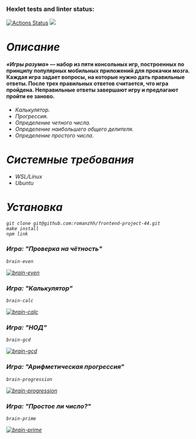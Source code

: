 ### Hexlet tests and linter status:
[![Actions Status](https://github.com/romanzhh/frontend-project-44/workflows/hexlet-check/badge.svg)](https://github.com/romanzhh/frontend-project-44/actions)
<a href="https://codeclimate.com/github/romanzhh/frontend-project-44/maintainability"><img src="https://api.codeclimate.com/v1/badges/a35ba51a7f2b74fbc436/maintainability" /></a>


<h1><em>Описание</em></h1>
<h4><em>«Игры разума»</em> — набор из пяти консольных игр, построенных по принципу популярных мобильных приложений для прокачки мозга. Каждая игра задает вопросы, на которые нужно дать правильные ответы. После трех правильных ответов считается, что игра пройдена. Неправильные ответы завершают игру и предлагают пройти ее заново.</h4>
<ul>
  <li><em>Калькулятор.</em></li>
  <li><em>Прогрессия.<em/></li>
  <li><em>Определение четного числа.</em></li>
  <li><em>Определение наибольшего общего делителя.<em/></li>
  <li><em>Определение простого числа.<em/></li>
</ul>

<h1><em>Системные требования</em></h1>
<ul>
  <li>WSL/Linux</li>
  <li>Ubuntu</li>
</ul>

<h1>Установка</h1>

```
git clone git@github.com:romanzhh/frontend-project-44.git
make install
npm link
```


<h3>Игра: "Проверка на чётность"</h3>

```
brain-even
```

[![brain-even](https://asciinema.org/a/cuhECRrNX0h8pLs3dTg1baA43.svg)](https://asciinema.org/a/cuhECRrNX0h8pLs3dTg1baA43)

<h3>Игра: "Калькулятор"</h3>

```
brain-calc
```

[![brain-calc](https://asciinema.org/a/WbCnZUj79e4CoHqbPqIO8C2HW.svg)](https://asciinema.org/a/WbCnZUj79e4CoHqbPqIO8C2HW)

<h3>Игра: "НОД"</h3>



```
brain-gcd
```

[![brain-gcd](https://asciinema.org/a/znvZKZfY3UzItcPQznrFGb2PP.svg)](https://asciinema.org/a/znvZKZfY3UzItcPQznrFGb2PP)

<h3>Игра: "Арифметическая прогрессия"</h3>

```
brain-progression
```

[![brain-progression](https://asciinema.org/a/eQxyLElxtYeK6rnqw0SCdCsp3.svg)](https://asciinema.org/a/eQxyLElxtYeK6rnqw0SCdCsp3)

<h3>Игра: "Простое ли число?"</h3>

```
brain-prime
```
[![brain-prime](https://asciinema.org/a/QSwDWsyq4rcX0DOuSc6JeqW2F.svg)](https://asciinema.org/a/QSwDWsyq4rcX0DOuSc6JeqW2F)

